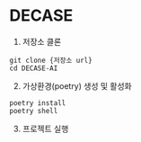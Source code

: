 # DECASE

1. 저장소 클론
```
git clone {저장소 url}
cd DECASE-AI
```
2. 가상환경(poetry) 생성 및 활성화
```
poetry install
poetry shell
```
3. 프로젝트 실행
```
```
